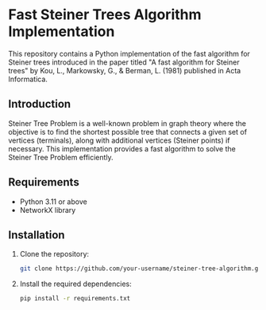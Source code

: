 # Fast Steiner Trees Algorithm Implementation

This repository contains a Python implementation of the fast algorithm for Steiner trees introduced in the paper titled "A fast algorithm for Steiner trees" by Kou, L., Markowsky, G., & Berman, L. (1981) published in Acta Informatica.

## Introduction

Steiner Tree Problem is a well-known problem in graph theory where the objective is to find the shortest possible tree that connects a given set of vertices (terminals), along with additional vertices (Steiner points) if necessary. This implementation provides a fast algorithm to solve the Steiner Tree Problem efficiently.

## Requirements

- Python 3.11 or above
- NetworkX library

## Installation

1. Clone the repository:

    ```bash
    git clone https://github.com/your-username/steiner-tree-algorithm.git
    ```

2. Install the required dependencies:

    ```bash
    pip install -r requirements.txt
    ```
